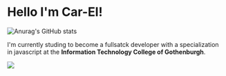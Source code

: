 # Hello I'm Car-El!

![Anurag's GitHub stats](https://github-readme-stats.vercel.app/api?username=Car-ElWilliams&show_icons=true&theme=radical)

I'm currently studing to become a fullsatck developer with a specialization in javascript at the **Information Technology College of Gothenburgh**.

![](https://komarev.com/ghpvc/?username=your-github-username)
<!--
**Car-ElWilliams/Car-ElWilliams** is a ✨ _special_ ✨ repository because its `README.md` (this file) appears on your GitHub profile.

Here are some ideas to get you started:

- 🔭 I’m currently working on ...
- 🌱 I’m currently learning ...
- 👯 I’m looking to collaborate on ...
- 🤔 I’m looking for help with ...
- 💬 Ask me about ...
- 📫 How to reach me: ...
- 😄 Pronouns: ...
- ⚡ Fun fact: ...
-->
